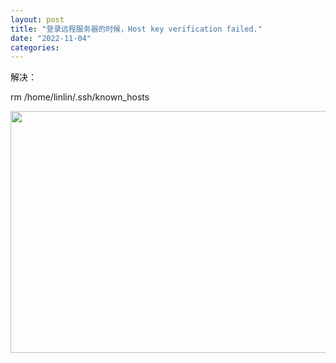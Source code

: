 ```yaml
---
layout: post
title: "登录远程服务器的时候，Host key verification failed."
date: "2022-11-04"
categories: 
---
```

<p>解决：</p>
<p>rm /home/linlin/.ssh/known_hosts</p>
<p><img height="387" src="/uploads/ckeditor/pictures/688/image-20221104090913-1.png" width="948" /></p>
